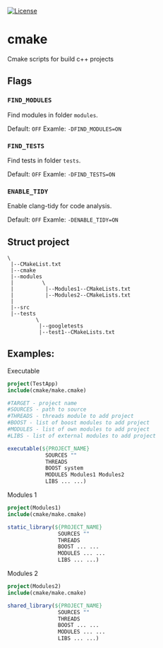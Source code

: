 [![License][license-image]][license-url]
# cmake
Cmake scripts for build c++ projects

## Flags

### `FIND_MODULES`
Find modules in folder `modules`.

Default: `OFF`
Examle: `-DFIND_MODULES=ON`

### `FIND_TESTS`
Find tests in folder `tests`.

Default: `OFF`
Examle: `-DFIND_TESTS=ON`

### `ENABLE_TIDY`
Enable clang-tidy for code analysis.

Default: `OFF`
Examle: `-DENABLE_TIDY=ON`

## Struct project
```
\
 |--CMakeList.txt
 |--cmake
 |--modules
 |         \ 
 |          |--Modules1--CMakeLists.txt
 |          |--Modules2--CMakeLists.txt
 |
 |--src
 |--tests
         \
          |--googletests
          |--test1--CMakeLists.txt
```

## Examples:
Executable
```cmake
project(TestApp)
include(cmake/make.cmake)

#TARGET - project name
#SOURCES - path to source
#THREADS - threads module to add project
#BOOST - list of boost modules to add project
#MODULES - list of own modules to add project
#LIBS - list of external modules to add project

executable(${PROJECT_NAME}
            SOURCES ""
            THREADS
            BOOST system
            MODULES Modules1 Modules2
            LIBS ... ...)
```

Modules 1
```cmake
project(Modules1)
include(cmake/make.cmake)

static_library(${PROJECT_NAME}
                SOURCES ""
                THREADS
                BOOST ... ...
                MODULES ... ...
                LIBS ... ...)
```

Modules 2
```cmake
project(Modules2)
include(cmake/make.cmake)

shared_library(${PROJECT_NAME} 
                SOURCES ""
                THREADS
                BOOST ... ...
                MODULES ... ...
                LIBS ... ...)
```

[license-image]: https://img.shields.io/badge/License-Apache%202.0-blue.svg
[license-url]: LICENSE
